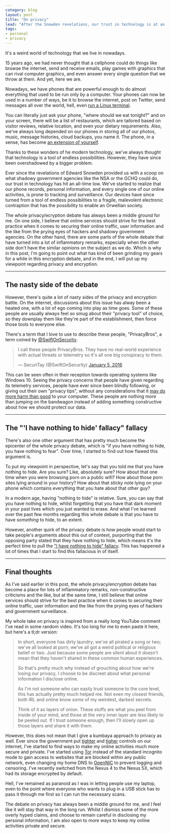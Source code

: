 ```yaml
---
category: blog
layout: post
title: "On privacy"
lead: "After the Snowden revelations, our trust in technology is at an all-time low. At the same time, the debate on privacy and encryption is getting even more heated."
tags:
- personal
- privacy
---
```


It's a weird world of technology that we live in nowadays.

15 years ago, we had never thought that a cellphone could do things like browse the internet, send and receive emails, play games with graphics that can rival computer graphics, and even answer every single question that we throw at them. And yet, here we are.

Nowadays, we have phones that are powerful enough to do almost everything that used to be run only by a computer. Your phones can now be used in a number of ways, be it to browse the internet, post on Twitter, send messages all over the world, hell, even [run a Linux terminal](https://termux.com/).

You can literally just ask your phone, "where should we eat tonight?" and on your screen, there will be a list of restaurants, which are tailored based on visitor reviews, relative location, and even your dietary requirements. Also, we've always long depended on our phones in storing all of our photos, music, message histories, cloud backups, you name it. The phone, in a sense, has become [an extension of yourself](https://www.youtube.com/watch?v=e-ZpsxnmmbE).

Thanks to these wonders of he modern technology, we've always thought that technology is a tool of endless possibilities. However, they have since been overshadowed by a bigger problem.

Ever since the revelations of Edward Snowden provided us with a scoop on what shadowy government agencies like the NSA or the GCHQ could do, our trust in technology has hit an all-time low. We've started to realize that our phone records, personal information, and every single one of our online activities, is prone to tracking and surveillance. Our devices have since turned from a tool of endless possibilities to a fragile, malevolent electronic contraption that has the possibility to enable an Orwellian society.

The whole privacy/ecryption debate has always been a middle ground for me. On one side, I believe that online services should strive for the best practice when it comes to securing their online traffic, user information and the like from the prying eyes of hackers and shadowy government agencies. On the other hand, there are some parts of the whole debate that have turned into a lot of inflammatory remarks, especially when the other side don't have the similar opinions on the subject as we do. Which is why in this post, I'm going to point out what has kind of been grinding my gears for a while in this encryption debate, and in the end, I will put up my viewpoint regarding privacy and encryption.

---

## The nasty side of the debate

However, there's quite a lot of nasty sides of the privacy and encryption battle. On the internet, discussions about this issue has alway been a heated one, with a lot of ego coming into play as time goes. Some of these people are usually always feel so smug about their "privacy tool" of choice, so they downplay them like they're part of the establishment, then force those tools to everyone else.

There's a term that I love to use to describe these people, "PrivacyBros", a term coined by [@SwiftOnSecurity](https://twitter.com/SwiftOnSecurity).

<blockquote class="twitter-tweet" data-conversation="none" data-lang="en"><p lang="en" dir="ltr">I call these people PrivacyBros. They have no real-world experience with actual threats or telemetry so it&#39;s all one big conspiracy to them.</p>&mdash; SecuriTay (@SwiftOnSecurity) <a href="https://twitter.com/SwiftOnSecurity/status/684197149203017728">January 5, 2016</a></blockquote>
<script async src="//platform.twitter.com/widgets.js" charset="utf-8"></script>

This can be seen often in their reception towards operating systems like Windows 10. Seeing the privacy concerns that people have given regarding its telemetry services, people have ever since been blindly following, or giving out their own "privacy tips", without any considerations that it [may do more harm than good](https://twitter.com/SwiftOnSecurity/status/684195496978595841) to your computer. These people are nothing more than jumping on the bandwagon instead of adding something constructive about how we should protect our data.

---

## The "'I have nothing to hide' fallacy" fallacy

There's also one other argument that has pretty much become the epicenter of the whole privacy debate, which is "if you have nothing to hide, you have nothing to fear". Over time, I started to find out how flawed this argument is.

To put my viewpoint in perspective, let's say that you told me that you have nothing to hide. Are you sure? Like, absolutely sure? How about that one time when you were browsing porn on a public wifi? How about those porn sites lying around in your history? How about that sticky note lying on your phone which contains everything that you hate about that other guy?

In a modern age, having "nothing to hide" is relative. Sure, you can say that you have nothing to hide, whilst forgetting that you have that dark moment in your past lives which you just wanted to erase. And what I've learned over the past few months regarding this whole debate is that you have to have *something* to hide, to an extent.

However, another quirk of the privacy debate is how people would start to take people's arguments about this out of context, purporting that the opposing party stated that they have nothing to hide, which means it's the perfect time to pull the ["I have nothing to hide" fallacy](https://twitter.com/SoatokDhole/status/691704485933105152). This has happened a lot of times that I start to find this fallacious in of itself.

---

## Final thoughts

As I've said earlier in this post, the whole privacy/encryption debate has become a place for lots of inflammatory remarks, non-constructive criticisms and the like, but at the same time, I still believe that online services should strive for the best practice when it comes to securing their online traffic, user information and the like from the prying eyes of hackers and government surveillance.

My whole take on privacy is inspired from a really long YouTube comment I've read in some random video. It's too long for me to even paste it here, but here's a tl;dr version:

> In short, everyone has dirty laundry; we've all pirated a song or two; we've all looked at porn; we've all got a weird political or religious belief or two. Just because some people are silent about it doesn't mean that they haven't shared in these common human experiences.
>
> So that's pretty much why instead of grouching about how we're losing our privacy, I choose to be discreet about what personal information I disclose online.
>
> As I'm not someone who can easily trust someone to the core level, this has actually pretty much helped me. Not even my closest friends, both IRL and online know *some* of my weirdest, darkest secrets.
>
> Think of it as layers of onion. These stuffs are what you peel from inside of your mind, and those at the very inner layer are less likely to be peeled out. If I trust someone enough, then I'll slowly open up those layers and share it with them.

However, this does not mean that I give a kumbaya approach to privacy as well. Ever since the government put [tighter](https://resir014.github.io/2016/02/17/tumblr-and-the-internet-positif-hammer/) and [tigher](https://resir014.github.io/2016/02/18/they-did-it-they-said-the-c-word/) controls on our internet, I've started to find ways to make my online activities much more secure and private. I've started using [Tor](https://www.torproject.org/) instead of the standard incognito mode to gain access to websites that are blocked within any public network, even changing my home DNS to [OpenNIC](https://www.opennicproject.org/) to prevent logging and censoring. I've recently switched from the Nexus 4 to the Nexus 5X, which had its storage encrypted by default.

Hell, I've remained as paranoid as I was in letting people use my laptop, even to the point where everyone who wants to plug in a USB stick has to pass it through me first so I can run the necessary scans.

The debate on privacy has always been a middle ground for me, and I feel like it will stay that way in the long run. Whilst I dismiss some of the more overly hyped claims, and choose to remain careful in disclosing my personal information, I am also open to more ways to keep my online activities private and secure.
